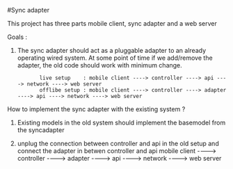 #Sync adapter

This project has three parts mobile client, sync adapter and a web server 

Goals : 

 1)  The sync adapter should act as a pluggable adapter to an already operating wired system. At some point of time if we add/remove the adapter, the old code should work with minimum change. 
 
                live setup    : mobile client ----> controller ----> api ----> network ----> web server
                offlibe setup : mobile client ----> controller ----> adapter ----> api ----> network ----> web server
                    
 How to implement the sync adapter with the existing system ?
 
 1) Existing models in the old system should implement the basemodel from the syncadapter
 
 2) unplug the connection between controller and api in the old setup and connect the adapter in betwen controller and api
                                mobile client ----> controller ----> adapter ----> api ----> network ----> web server
 
 
